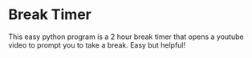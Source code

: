 # Break Timer

This easy python program is a 2 hour break timer that opens a youtube video to prompt you to take a break. Easy but helpful!
